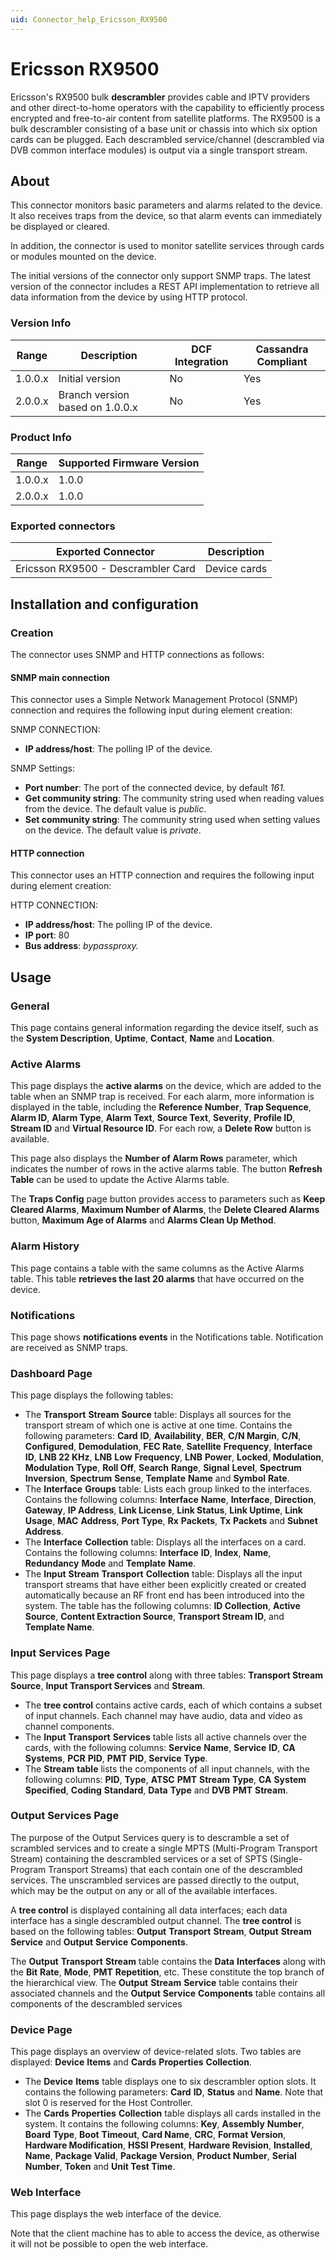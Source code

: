 ```yaml
---
uid: Connector_help_Ericsson_RX9500
---
```


# Ericsson RX9500

Ericsson's RX9500 bulk **descrambler** provides cable and IPTV providers and other direct-to-home operators with the capability to efficiently process encrypted and free-to-air content from satellite platforms. The RX9500 is a bulk descrambler consisting of a base unit or chassis into which six option cards can be plugged. Each descrambled service/channel (descrambled via DVB common interface modules) is output via a single transport stream.

## About

This connector monitors basic parameters and alarms related to the device. It also receives traps from the device, so that alarm events can immediately be displayed or cleared.

In addition, the connector is used to monitor satellite services through cards or modules mounted on the device.

The initial versions of the connector only support SNMP traps. The latest version of the connector includes a REST API implementation to retrieve all data information from the device by using HTTP protocol.

### Version Info

| Range     | Description                     | DCF Integration     | Cassandra Compliant     |
|------------------|---------------------------------|---------------------|-------------------------|
| 1.0.0.x          | Initial version                 | No                  | Yes                     |
| 2.0.0.x          | Branch version based on 1.0.0.x | No                  | Yes                     |

### Product Info

| Range | Supported Firmware Version |
|------------------|-----------------------------|
| 1.0.0.x          | 1.0.0                       |
| 2.0.0.x          | 1.0.0                       |

### Exported connectors

| **Exported Connector**              | **Description** |
|------------------------------------|-----------------|
| Ericsson RX9500 - Descrambler Card | Device cards    |

## Installation and configuration

### Creation

The connector uses SNMP and HTTP connections as follows:

#### SNMP main connection

This connector uses a Simple Network Management Protocol (SNMP) connection and requires the following input during element creation:

SNMP CONNECTION:

- **IP address/host**: The polling IP of the device.

SNMP Settings:

- **Port number**: The port of the connected device, by default *161.*
- **Get community string**: The community string used when reading values from the device. The default value is *public*.
- **Set community string**: The community string used when setting values on the device. The default value is *private*.

#### HTTP connection

This connector uses an HTTP connection and requires the following input during element creation:

HTTP CONNECTION:

- **IP address/host**: The polling IP of the device.
- **IP port**: 80
- **Bus address**: *bypassproxy.*

## Usage

### General

This page contains general information regarding the device itself, such as the **System Description**, **Uptime**, **Contact**, **Name** and **Location**.

### Active Alarms

This page displays the **active alarms** on the device, which are added to the table when an SNMP trap is received. For each alarm, more information is displayed in the table, including the **Reference Number**, **Trap Sequence**, **Alarm ID**, **Alarm Type**, **Alarm Text**, **Source Text**, **Severity**, **Profile ID**, **Stream ID** and **Virtual Resource ID**. For each row, a **Delete Row** button is available.

This page also displays the **Number of Alarm Rows** parameter, which indicates the number of rows in the active alarms table. The button **Refresh Table** can be used to update the Active Alarms table.

The **Traps Config** page button provides access to parameters such as **Keep Cleared Alarms**, **Maximum Number of Alarms**, the **Delete Cleared Alarms** button, **Maximum Age of Alarms** and **Alarms Clean Up Method**.

### Alarm History

This page contains a table with the same columns as the Active Alarms table. This table **retrieves the last 20 alarms** that have occurred on the device.

### Notifications

This page shows **notifications events** in the Notifications table. Notification are received as SNMP traps.

### Dashboard Page

This page displays the following tables:

- The **Transport** **Stream** **Source** table: Displays all sources for the transport stream of which one is active at one time. Contains the following parameters: **Card** **ID**, **Availability**, **BER**, **C/N Margin**, **C/N**, **Configured**, **Demodulation**, **FEC Rate**, **Satellite** **Frequency**, **Interface** **ID**, **LNB 22 KHz**, **LNB** **Low** **Frequency**, **LNB** **Power**, **Locked**, **Modulation**, **Modulation** **Type**, **Roll Off**, **Search** **Range**, **Signal** **Level**, **Spectrum** **Inversion**, **Spectrum** **Sense**, **Template** **Name** and **Symbol** **Rate**.
- The **Interface** **Groups** table: Lists each group linked to the interfaces. Contains the following columns: **Interface** **Name**, **Interface**, **Direction**, **Gateway**, **IP Address**, **Link License**, **Link Status**, **Link Uptime**, **Link Usage**, **MAC** **Address**, **Port Type**, **Rx** **Packets**, **Tx** **Packets** and **Subnet** **Address**.
- The **Interface** **Collection** table: Displays all the interfaces on a card. Contains the following columns: **Interface** **ID**, **Index**, **Name**, **Redundancy** **Mode** and **Template** **Name**.
- The **Input** **Stream** **Transport** **Collection** table: Displays all the input transport streams that have either been explicitly created or created automatically because an RF front end has been introduced into the system. The table has the following columns: **ID Collection**, **Active Source**, **Content Extraction Source**, **Transport Stream ID**, and **Template Name**.

### Input Services Page

This page displays a **tree control** along with three tables: **Transport Stream Source**, **Input Transport Services** and **Stream**.

- The **tree control** contains active cards, each of which contains a subset of input channels. Each channel may have audio, data and video as channel components.
- The **Input** **Transport** **Services** table lists all active channels over the cards, with the following columns: **Service** **Name**, **Service** **ID**, **CA** **Systems**, **PCR** **PID**, **PMT** **PID**, **Service** **Type**.
- The **Stream** **table** lists the components of all input channels, with the following columns: **PID**, **Type**, **ATSC** **PMT** **Stream** **Type**, **CA** **System** **Specified**, **Coding** **Standard**, **Data** **Type** and **DVB** **PMT** **Stream**.

### Output Services Page

The purpose of the Output Services query is to descramble a set of scrambled services and to create a single MPTS (Multi-Program Transport Stream) containing the descrambled services or a set of SPTS (Single-Program Transport Streams) that each contain one of the descrambled services. The unscrambled services are passed directly to the output, which may be the output on any or all of the available interfaces.

A **tree control** is displayed containing all data interfaces; each data interface has a single descrambled output channel. The **tree control** is based on the following tables: **Output** **Transport** **Stream**, **Output** **Stream** **Service** and **Output** **Service** **Components**.

The **Output** **Transport** **Stream** table contains the **Data** **Interfaces** along with the **Bit** **Rate**, **Mode**, **PMT** **Repetition**, etc. These constitute the top branch of the hierarchical view. The **Output** **Stream** **Service** table contains their associated channels and the **Output** **Service** **Components** table contains all components of the descrambled services

### Device Page

This page displays an overview of device-related slots. Two tables are displayed: **Device** **Items** and **Cards** **Properties** **Collection**.

- The **Device** **Items** table displays one to six descrambler option slots. It contains the following parameters: **Card** **ID**, **Status** and **Name**. Note that slot 0 is reserved for the Host Controller.
- The **Cards** **Properties** **Collection** table displays all cards installed in the system. It contains the following columns: **Key**, **Assembly** **Number**, **Board** **Type**, **Boot** **Timeout**, **Card Name**, **CRC**, **Format Version**, **Hardware Modification**, **HSSI Present**, **Hardware Revision**, **Installed**, **Name**, **Package Valid**, **Package Version**, **Product Number**, **Serial Number**, **Token** and **Unit Test Time**.

### Web Interface

This page displays the web interface of the device.

Note that the client machine has to able to access the device, as otherwise it will not be possible to open the web interface.
